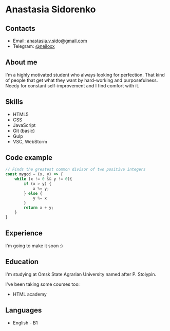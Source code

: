 # Anastasia Sidorenko

## Contacts

* Email: [anastasia.v.sido@gmail.com](mailto:anastasia.v.sido@gmail.com)
* Telegram: [@neiloxx](https://t.me/neiloxx)

## About me

I'm a highly motivated student who always looking for perfection. That kind of people that get what they want by
hard-working and purposefulness. Needy for constant self-improvement and I find comfort with it.

## Skills

* HTML5
* CSS
* JavaScript
* Git (basic)
* Gulp
* VSC, WebStorm

## Code example

```js
// Finds the greatest common divisor of two positive integers
const mygcd = (x, y) => {
    while (x != 0 && y != 0){
        if (x > y) {
            x %= y;
        } else {
            y %= x
        }
        return x + y;
    }
}
```

## Experience

I'm going to make it soon :)

## Education

I'm studying at Omsk State Agrarian University named after P. Stolypin.

I've been taking some courses too:

* HTML academy

## Languages

* English - B1




